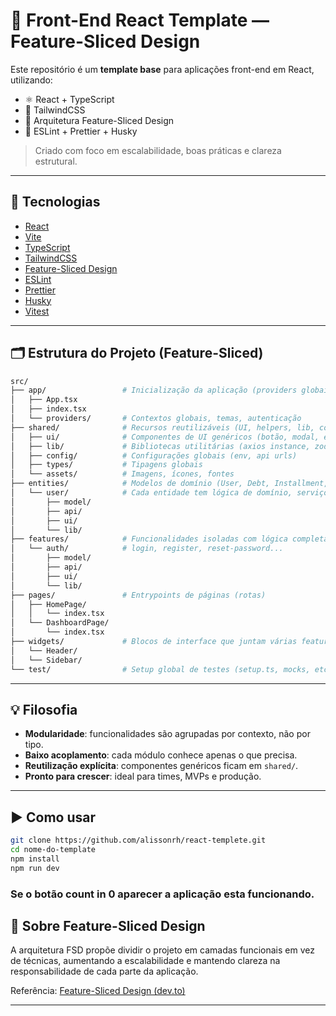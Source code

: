 # 🚀 Front-End React Template — Feature-Sliced Design

Este repositório é um **template base** para aplicações front-end em React, utilizando:

- ⚛️ React + TypeScript
- 🎨 TailwindCSS
- 📐 Arquitetura Feature-Sliced Design
- 🧹 ESLint + Prettier + Husky

> Criado com foco em escalabilidade, boas práticas e clareza estrutural.

---

## 🔧 Tecnologias

- [React](https://react.dev/)
- [Vite](https://vitejs.dev/)
- [TypeScript](https://www.typescriptlang.org/)
- [TailwindCSS](https://tailwindcss.com/)
- [Feature-Sliced Design](https://dev.to/m_midas/feature-sliced-design-the-best-frontend-architecture-4noj)
- [ESLint](https://eslint.org/)
- [Prettier](https://prettier.io/)
- [Husky](https://typicode.github.io/husky/#/)
- [Vitest](https://vitest.dev/)

---

## 🗂️ Estrutura do Projeto (Feature-Sliced)

```bash
src/
├── app/                 # Inicialização da aplicação (providers globais, rotas, tema, etc.)
│   ├── App.tsx
│   ├── index.tsx
│   └── providers/       # Contextos globais, temas, autenticação
├── shared/              # Recursos reutilizáveis (UI, helpers, lib, constants)
│   ├── ui/              # Componentes de UI genéricos (botão, modal, etc.)
│   ├── lib/             # Bibliotecas utilitárias (axios instance, zod schemas)
│   ├── config/          # Configurações globais (env, api urls)
│   ├── types/           # Tipagens globais
│   └── assets/          # Imagens, ícones, fontes
├── entities/            # Modelos de domínio (User, Debt, Installment, etc.)
│   └── user/            # Cada entidade tem lógica de domínio, serviços, etc.
│       ├── model/
│       ├── api/
│       ├── ui/
│       └── lib/
├── features/            # Funcionalidades isoladas com lógica completa
│   └── auth/            # login, register, reset-password...
│       ├── model/
│       ├── api/
│       ├── ui/
│       └── lib/
├── pages/               # Entrypoints de páginas (rotas)
│   ├── HomePage/
│   │   └── index.tsx
│   └── DashboardPage/
│       └── index.tsx
├── widgets/             # Blocos de interface que juntam várias features/entities
│   └── Header/
│   └── Sidebar/
└── test/                # Setup global de testes (setup.ts, mocks, etc.)

```

---

## 💡 Filosofia

- **Modularidade**: funcionalidades são agrupadas por contexto, não por tipo.
- **Baixo acoplamento**: cada módulo conhece apenas o que precisa.
- **Reutilização explícita**: componentes genéricos ficam em `shared/`.
- **Pronto para crescer**: ideal para times, MVPs e produção.

---

## ▶️ Como usar

```bash
git clone https://github.com/alissonrh/react-templete.git
cd nome-do-template
npm install
npm run dev
```

### Se o botão **count in 0** aparecer a aplicação esta funcionando.

## 🧠 Sobre Feature-Sliced Design

A arquitetura FSD propõe dividir o projeto em camadas funcionais em vez de técnicas, aumentando a escalabilidade e mantendo clareza na responsabilidade de cada parte da aplicação.

Referência: [Feature-Sliced Design (dev.to)](https://dev.to/m_midas/feature-sliced-design-the-best-frontend-architecture-4noj)

---
